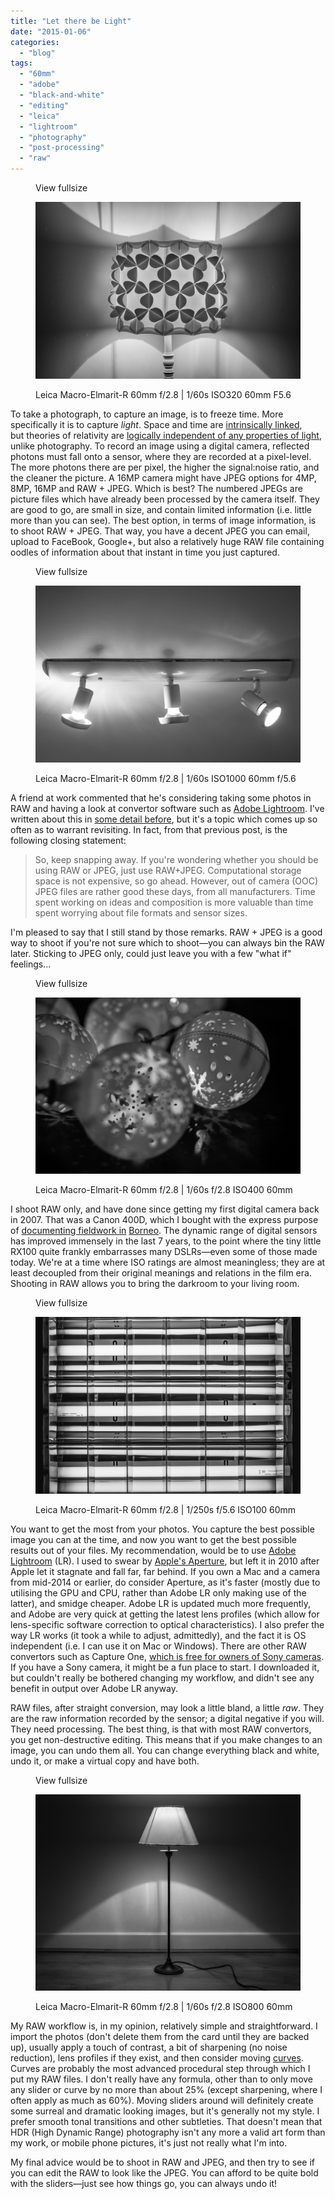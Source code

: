 ```yaml
---
title: "Let there be Light"
date: "2015-01-06"
categories: 
  - "blog"
tags: 
  - "60mm"
  - "adobe"
  - "black-and-white"
  - "editing"
  - "leica"
  - "lightroom"
  - "photography"
  - "post-processing"
  - "raw"
---
```


<figure>

View fullsize

![Leica Macro-Elmarit-R 60mm f/2.8&nbsp;| 1/60s ISO320 60mm F5.6](/assets/images/0d68f-20150105-dsc02652-ilce-7r.jpg)

<figcaption>



Leica Macro-Elmarit-R 60mm f/2.8 | 1/60s ISO320 60mm F5.6





</figcaption>



</figure>

To take a photograph, to capture an image, is to freeze time. More specifically it is to capture _light_. Space and time are [intrinsically linked](http://en.wikipedia.org/wiki/Spacetime), but theories of relativity are [logically independent of any properties of light](http://arxiv.org/pdf/0806.1234v1.pdf), unlike photography. To record an image using a digital camera, reflected photons must fall onto a sensor, where they are recorded at a pixel-level. The more photons there are per pixel, the higher the signal:noise ratio, and the cleaner the picture. A 16MP camera might have JPEG options for 4MP, 8MP, 16MP and RAW + JPEG. Which is best? The numbered JPEGs are picture files which have already been processed by the camera itself. They are good to go, are small in size, and contain limited information (i.e. little more than you can see). The best option, in terms of image information, is to shoot RAW + JPEG. That way, you have a decent JPEG you can email, upload to FaceBook, Google+, but also a relatively huge RAW file containing oodles of information about that instant in time you just captured.

<figure>

View fullsize

![Leica Macro-Elmarit-R 60mm f/2.8&nbsp;|&nbsp;1/60s ISO1000 60mm f/5.6](/assets/images/8b489-image-asset.jpeg)

<figcaption>



Leica Macro-Elmarit-R 60mm f/2.8 | 1/60s ISO1000 60mm f/5.6





</figcaption>



</figure>

A friend at work commented that he's considering taking some photos in RAW and having a look at convertor software such as [Adobe Lightroom](http://www.adobe.com/uk/products/photoshop-lightroom.html). I've written about this in [some detail before](http://www.martinirwinphotography.com/myblog/2014/2/2/the-photograph?rq=jpeg), but it's a topic which comes up so often as to warrant revisiting. In fact, from that previous post, is the following closing statement:

> So, keep snapping away. If you're wondering whether you should be using RAW or JPEG, just use RAW+JPEG. Computational storage space is not expensive, so go ahead. However, out of camera (OOC) JPEG files are rather good these days, from all manufacturers. Time spent working on ideas and composition is more valuable than time spent worrying about file formats and sensor sizes.

I'm pleased to say that I still stand by those remarks. RAW + JPEG is a good way to shoot if you're not sure which to shoot—you can always bin the RAW later. Sticking to JPEG only, could just leave you with a few "what if" feelings...

<figure>

View fullsize

![Leica Macro-Elmarit-R 60mm f/2.8&nbsp;|&nbsp;1/60s f/2.8 ISO400 60mm&nbsp;](/assets/images/54d79-image-asset.jpeg)

<figcaption>



Leica Macro-Elmarit-R 60mm f/2.8 | 1/60s f/2.8 ISO400 60mm 





</figcaption>



</figure>

I shoot RAW only, and have done since getting my first digital camera back in 2007. That was a Canon 400D, which I bought with the express purpose of [documenting fieldwork in](http://planetearth.nerc.ac.uk/news/story.aspx?id=163&cookieConsent=A) [Borneo](http://planetearth.nerc.ac.uk/news/story.aspx?id=163&cookieConsent=A). The dynamic range of digital sensors has improved immensely in the last 7 years, to the point where the tiny little RX100 quite frankly embarrasses many DSLRs—even some of those made today. We're at a time where ISO ratings are almost meaningless; they are at least decoupled from their original meanings and relations in the film era. Shooting in RAW allows you to bring the darkroom to your living room.

<figure>

View fullsize

![Leica Macro-Elmarit-R 60mm f/2.8&nbsp;|&nbsp;1/250s f/5.6 ISO100 60mm](/assets/images/f2dbb-image-asset.jpeg)

<figcaption>



Leica Macro-Elmarit-R 60mm f/2.8 | 1/250s f/5.6 ISO100 60mm





</figcaption>



</figure>

You want to get the most from your photos. You capture the best possible image you can at the time, and now you want to get the best possible results out of your files. My recommendation, would be to use [Adobe Lightroom](http://www.adobe.com/uk/products/photoshop-lightroom.html) (LR). I used to swear by [Apple's Aperture](https://www.apple.com/uk/aperture/), but left it in 2010 after Apple let it stagnate and fall far, far behind. If you own a Mac and a camera from mid-2014 or earlier, do consider Aperture, as it's faster (mostly due to utilising the GPU and CPU, rather than Adobe LR only making use of the latter), and smidge cheaper. Adobe LR is updated much more frequently, and Adobe are very quick at getting the latest lens profiles (which allow for lens-specific software correction to optical characteristics). I also prefer the way LR works (it took a while to adjust, admittedly), and the fact it is OS independent (i.e. I can use it on Mac or Windows). There are other RAW convertors such as Capture One, [which is free for owners of Sony cameras](http://www.phaseone.com/Imaging-Software/Capture-One-for-Sony.aspx). If you have a Sony camera, it might be a fun place to start. I downloaded it, but couldn't really be bothered changing my workflow, and didn't see any benefit in output over Adobe LR anyway.

RAW files, after straight conversion, may look a little bland, a little _raw_. They are the raw information recorded by the sensor; a digital negative if you will. They need processing. The best thing, is that with most RAW convertors, you get non-destructive editing. This means that if you make changes to an image, you can undo them all. You can change everything black and white, undo it, or make a virtual copy and have both.

<figure>

View fullsize

![Leica Macro-Elmarit-R 60mm f/2.8&nbsp;|&nbsp;1/60s f/2.8 ISO800 60mm](/assets/images/d4a39-image-asset.jpeg)

<figcaption>



Leica Macro-Elmarit-R 60mm f/2.8 | 1/60s f/2.8 ISO800 60mm





</figcaption>



</figure>

My RAW workflow is, in my opinion, relatively simple and straightforward. I import the photos (don't delete them from the card until they are backed up), usually apply a touch of contrast, a bit of sharpening (no noise reduction), lens profiles if they exist, and then consider moving [curves](http://www.digitalcameraworld.com/2013/03/18/photoshop-curves-tool-6-techniques-every-photographer-must-know/). Curves are probably the most advanced procedural step through which I put my RAW files. I don't really have any formula, other than to only move any slider or curve by no more than about 25% (except sharpening, where I often apply as much as 60%). Moving sliders around will definitely create some surreal and dramatic looking images, but it's generally not my style. I prefer smooth tonal transitions and other subtleties. That doesn't mean that HDR (High Dynamic Range) photography isn't any more a valid art form than my work, or mobile phone pictures, it's just not really what I'm into.

My final advice would be to shoot in RAW and JPEG, and then try to see if you can edit the RAW to look like the JPEG. You can afford to be quite bold with the sliders—just see how things go, you can always undo it!
